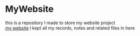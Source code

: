 # MyWebsite
this is a repository I made to store my website project<br>
[my website](http://linzexin.vicp.io)
I kept all my records, notes and related files in here